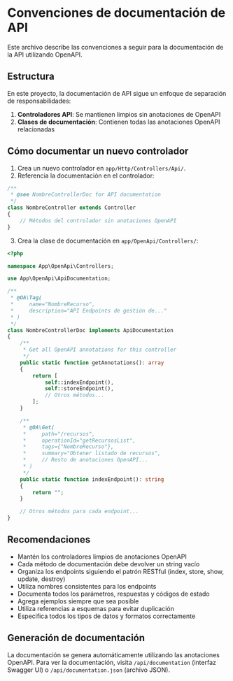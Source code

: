 # Convenciones de documentación de API

Este archivo describe las convenciones a seguir para la documentación de la API utilizando OpenAPI.

## Estructura

En este proyecto, la documentación de API sigue un enfoque de separación de responsabilidades:

1. **Controladores API**: Se mantienen limpios sin anotaciones de OpenAPI
2. **Clases de documentación**: Contienen todas las anotaciones OpenAPI relacionadas

## Cómo documentar un nuevo controlador

1. Crea un nuevo controlador en `app/Http/Controllers/Api/`.
2. Referencia la documentación en el controlador:

```php
/**
 * @see NombreControllerDoc for API documentation
 */
class NombreController extends Controller
{
    // Métodos del controlador sin anotaciones OpenAPI
}
```

3. Crea la clase de documentación en `app/OpenApi/Controllers/`:

```php
<?php

namespace App\OpenApi\Controllers;

use App\OpenApi\ApiDocumentation;

/**
 * @OA\Tag(
 *     name="NombreRecurso",
 *     description="API Endpoints de gestión de..."
 * )
 */
class NombreControllerDoc implements ApiDocumentation
{
    /**
     * Get all OpenAPI annotations for this controller
     */
    public static function getAnnotations(): array
    {
        return [
            self::indexEndpoint(),
            self::storeEndpoint(),
            // Otros métodos...
        ];
    }

    /**
     * @OA\Get(
     *     path="/recursos",
     *     operationId="getRecursosList",
     *     tags={"NombreRecurso"},
     *     summary="Obtener listado de recursos",
     *     // Resto de anotaciones OpenAPI...
     * )
     */
    public static function indexEndpoint(): string
    {
        return "";
    }

    // Otros métodos para cada endpoint...
}
```

## Recomendaciones

- Mantén los controladores limpios de anotaciones OpenAPI
- Cada método de documentación debe devolver un string vacío
- Organiza los endpoints siguiendo el patrón RESTful (index, store, show, update, destroy)
- Utiliza nombres consistentes para los endpoints
- Documenta todos los parámetros, respuestas y códigos de estado
- Agrega ejemplos siempre que sea posible
- Utiliza referencias a esquemas para evitar duplicación
- Especifica todos los tipos de datos y formatos correctamente

## Generación de documentación

La documentación se genera automáticamente utilizando las anotaciones OpenAPI.
Para ver la documentación, visita `/api/documentation` (interfaz Swagger UI)
o `/api/documentation.json` (archivo JSON). 